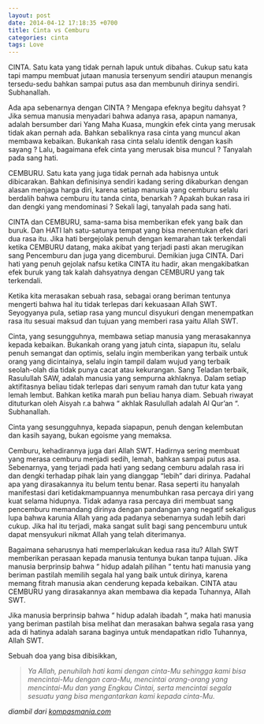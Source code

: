 ```yaml
---
layout: post
date: 2014-04-12 17:18:35 +0700
title: Cinta vs Cemburu
categories: cinta
tags: Love
---
```

<p>CINTA. Satu kata yang tidak pernah lapuk untuk dibahas. Cukup satu kata tapi mampu membuat jutaan manusia tersenyum sendiri ataupun menangis tersedu-sedu bahkan sampai putus asa dan membunuh dirinya sendiri. Subhanallah.</p>
<p>Ada apa sebenarnya dengan CINTA ? Mengapa efeknya begitu dahsyat ? Jika semua manusia menyadari bahwa adanya rasa, apapun namanya, adalah bersumber dari Yang Maha Kuasa, mungkin efek cinta yang merusak tidak akan pernah ada. Bahkan sebaliknya rasa cinta yang muncul akan membawa kebaikan. Bukankah rasa cinta selalu identik dengan kasih sayang ? Lalu, bagaimana efek cinta yang merusak bisa muncul ? Tanyalah pada sang hati.</p>
<p><span id="more-1174"></span>CEMBURU. Satu kata yang juga tidak pernah ada habisnya untuk dibicarakan. Bahkan definisinya sendiri kadang sering dikaburkan dengan alasan menjaga harga diri, karena setiap manusia yang cemburu selalu berdalih bahwa cemburu itu tanda cinta, benarkah ? Apakah bukan rasa iri dan dengki yang mendominasi ? Sekali lagi, tanyalah pada sang hati.</p>
<p>CINTA dan CEMBURU, sama-sama bisa memberikan efek yang baik dan buruk. Dan HATI lah satu-satunya tempat yang bisa menentukan efek dari dua rasa itu. Jika hati bergejolak penuh dengan kemarahan tak terkendali ketika CEMBURU datang, maka akibat yang terjadi pasti akan merugikan sang Pencemburu dan juga yang dicemburui. Demikian juga CINTA. Dari hati yang penuh gejolak nafsu ketika CINTA itu hadir, akan mengakibatkan efek buruk yang tak kalah dahsyatnya dengan CEMBURU yang tak terkendali.</p>
<p>Ketika kita merasakan sebuah rasa, sebagai orang beriman tentunya mengerti bahwa hal itu tidak terlepas dari kekuasaan Allah SWT. Seyogyanya pula, setiap rasa yang muncul disyukuri dengan menempatkan rasa itu sesuai maksud dan tujuan yang memberi rasa yaitu Allah SWT.</p>
<p>Cinta, yang sesungguhnya, membawa setiap manusia yang merasakannya kepada kebaikan. Bukankah orang yang jatuh cinta, siapapun itu, selalu penuh semangat dan optimis, selalu ingin memberikan yang terbaik untuk orang yang dicintainya, selalu ingin tampil dalam wujud yang terbaik seolah-olah dia tidak punya cacat atau kekurangan. Sang Teladan terbaik, Rasulullah SAW, adalah manusia yang sempurna akhlaknya. Dalam setiap aktifitasnya beliau tidak terlepas dari senyum ramah dan tutur kata yang lemah lembut. Bahkan ketika marah pun beliau hanya diam. Sebuah riwayat dituturkan oleh Aisyah r.a bahwa “ akhlak Rasulullah adalah Al Qur’an “. Subhanallah.</p>
<p>Cinta yang sesungguhnya, kepada siapapun, penuh dengan kelembutan dan kasih sayang, bukan egoisme yang memaksa.</p>
<p>Cemburu, kehadirannya juga dari Allah SWT. Hadirnya sering membuat yang merasa cemburu menjadi sedih, lemah, bahkan sampai putus asa. Sebenarnya, yang terjadi pada hati yang sedang cemburu adalah rasa iri dan dengki terhadap pihak lain yang dianggap “lebih” dari dirinya. Padahal apa yang dirasakannya itu belum tentu benar. Rasa seperti itu hanyalah manifestasi dari ketidakmampuannya menumbuhkan rasa percaya diri yang kuat selama hidupnya. Tidak adanya rasa percaya diri membuat sang pencemburu memandang dirinya dengan pandangan yang negatif sekaligus lupa bahwa karunia Allah yang ada padanya sebenarnya sudah lebih dari cukup. Jika hal itu terjadi, maka sangat sulit bagi sang pencemburu untuk dapat mensyukuri nikmat Allah yang telah diterimanya.</p>
<p>Bagaimana seharusnya hati memperlakukan kedua rasa itu? Allah SWT memberikan perasaan kepada manusia tentunya bukan tanpa tujuan. Jika manusia berprinsip bahwa “ hidup adalah pilihan “ tentu hati manusia yang beriman pastilah memilih segala hal yang baik untuk dirinya, karena memang fitrah manusia akan cenderung kepada kebaikan. CINTA atau CEMBURU yang dirasakannya akan membawa dia kepada Tuhannya, Allah SWT.</p>
<p>Jika manusia berprinsip bahwa “ hidup adalah ibadah “, maka hati manusia yang beriman pastilah bisa melihat dan merasakan bahwa segala rasa yang ada di hatinya adalah sarana baginya untuk mendapatkan ridlo Tuhannya, Allah SWT.</p>
<p>Sebuah doa yang bisa dibisikkan,</p>
<blockquote><p><em>Ya Allah, penuhilah hati kami dengan cinta-Mu sehingga kami bisa mencintai-Mu dengan cara-Mu, mencintai orang-orang yang mencintai-Mu dan yang Engkau Cintai, serta mencintai segala sesuatu yang bisa mengantarkan kami kepada cinta-Mu.</em></p></blockquote>
<address>diambil dari <a href="http://kesehatan.kompasiana.com/" target="_blank">kompasmania.com</a></address>
